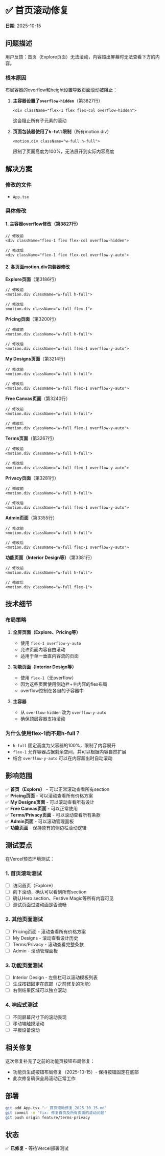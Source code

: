 # ✅ 首页滚动修复

**日期**: 2025-10-15

## 问题描述

用户反馈：首页（Explore页面）无法滚动，内容超出屏幕时无法查看下方的内容。

### 根本原因

布局容器的overflow和height设置导致页面滚动被阻止：

1. **主容器设置了`overflow-hidden`**（第3827行）
   ```tsx
   <div className="flex-1 flex flex-col overflow-hidden">
   ```
   这会阻止所有子元素的滚动

2. **页面包装器使用了`h-full`限制**（所有motion.div）
   ```tsx
   <motion.div className="w-full h-full">
   ```
   限制了页面高度为100%，无法展开到实际内容高度

## 解决方案

### 修改的文件
- `App.tsx`

### 具体修改

#### 1. 主容器overflow修改（第3827行）
```tsx
// 修改前
<div className="flex-1 flex flex-col overflow-hidden">

// 修改后
<div className="flex-1 flex flex-col overflow-y-auto">
```

#### 2. 各页面motion.div包装器修改

**Explore页面**（第3186行）
```tsx
// 修改前
<motion.div className="w-full h-full">

// 修改后
<motion.div className="w-full flex-1">
```

**Pricing页面**（第3200行）
```tsx
// 修改前
<motion.div className="w-full h-full">

// 修改后
<motion.div className="w-full flex-1 overflow-y-auto">
```

**My Designs页面**（第3214行）
```tsx
// 修改前
<motion.div className="w-full h-full">

// 修改后
<motion.div className="w-full flex-1 overflow-y-auto">
```

**Free Canvas页面**（第3240行）
```tsx
// 修改前
<motion.div className="w-full h-full">

// 修改后
<motion.div className="w-full flex-1 overflow-y-auto">
```

**Terms页面**（第3267行）
```tsx
// 修改前
<motion.div className="w-full h-full">

// 修改后
<motion.div className="w-full flex-1 overflow-y-auto">
```

**Privacy页面**（第3281行）
```tsx
// 修改前
<motion.div className="w-full h-full">

// 修改后
<motion.div className="w-full flex-1 overflow-y-auto">
```

**Admin页面**（第3355行）
```tsx
// 修改前
<motion.div className="w-full h-full">

// 修改后
<motion.div className="w-full flex-1 overflow-y-auto">
```

**功能页面（Interior Design等）**（第3381行）
```tsx
// 修改前
<motion.div className="w-full h-full">

// 修改后
<motion.div className="w-full flex-1">
```

## 技术细节

### 布局策略

1. **全屏页面（Explore、Pricing等）**
   - 使用 `flex-1 overflow-y-auto`
   - 允许页面内容自由滚动
   - 适用于单一垂直内容流的页面

2. **功能页面（Interior Design等）**
   - 使用 `flex-1`（无overflow）
   - 因为这些页面使用侧边栏+主内容的flex布局
   - overflow控制在各自的子容器中

3. **主容器**
   - 从 `overflow-hidden` 改为 `overflow-y-auto`
   - 确保顶层容器支持滚动

### 为什么使用flex-1而不是h-full？

- `h-full` 固定高度为父容器的100%，限制了内容展开
- `flex-1` 允许容器占据剩余空间，并可以根据内容自然扩展
- 结合 `overflow-y-auto` 可以在内容超出时自动滚动

## 影响范围

✅ **首页（Explore）** - 可以正常滚动查看所有section  
✅ **Pricing页面** - 可以滚动查看所有价格方案  
✅ **My Designs页面** - 可以滚动查看所有设计  
✅ **Free Canvas页面** - 可以正常使用  
✅ **Terms/Privacy页面** - 可以滚动查看所有条款  
✅ **Admin页面** - 可以滚动管理面板  
✅ **功能页面** - 保持原有的侧边栏滚动逻辑  

## 测试要点

在Vercel预览环境测试：

### 1. 首页滚动测试
- [ ] 访问首页（Explore）
- [ ] 向下滚动，确认可以看到所有section
- [ ] 确认Hero section、Festive Magic等所有内容可见
- [ ] 测试页面过渡动画是否流畅

### 2. 其他页面测试
- [ ] Pricing页面 - 滚动查看所有价格方案
- [ ] My Designs - 滚动查看设计历史
- [ ] Terms/Privacy - 滚动查看完整条款
- [ ] Admin - 滚动管理面板

### 3. 功能页面测试
- [ ] Interior Design - 左侧栏可以滚动模板列表
- [ ] 生成按钮固定在底部（之前修复的功能）
- [ ] 右侧结果区域可以独立滚动

### 4. 响应式测试
- [ ] 不同屏幕尺寸下的滚动表现
- [ ] 移动端触摸滚动
- [ ] 平板设备滚动

## 相关修复

这次修复补充了之前的功能页按钮布局修复：
- 功能页生成按钮布局修复（2025-10-15）- 保持按钮固定在底部
- 此次修复确保全局滚动正常工作

## 部署

```bash
git add App.tsx "✅_首页滚动修复_2025_10_15.md"
git commit -m "fix: 修复首页及所有页面的滚动问题"
git push origin feature/terms-privacy
```

## 状态

✅ **已修复** - 等待Vercel部署测试

